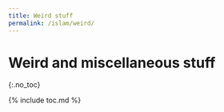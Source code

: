 ```yaml
---
title: Weird stuff
permalink: /islam/weird/
---
```


# Weird and miscellaneous stuff 
{:.no_toc}

{% include toc.md %}

